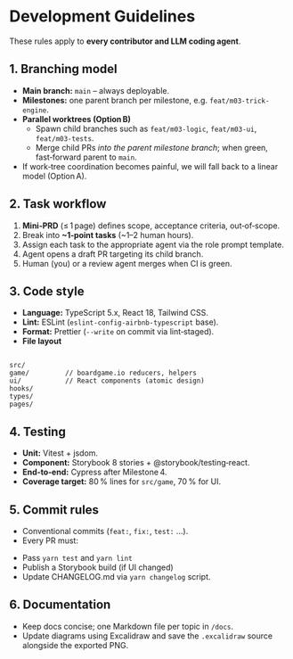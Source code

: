 # Development Guidelines

These rules apply to **every contributor and LLM coding agent**.

## 1. Branching model  
* **Main branch:** `main` – always deployable.  
* **Milestones:** one parent branch per milestone, e.g. `feat/m03-trick-engine`.  
* **Parallel worktrees (Option B)**  
  - Spawn child branches such as `feat/m03-logic`, `feat/m03-ui`, `feat/m03-tests`.  
  - Merge child PRs *into the parent milestone branch*; when green, fast‑forward parent to `main`.  
* If work‑tree coordination becomes painful, we will fall back to a linear model (Option A).

## 2. Task workflow  
1. **Mini‑PRD** (≤ 1 page) defines scope, acceptance criteria, out‑of‑scope.  
2. Break into **~1‑point tasks** (~1–2 human hours).  
3. Assign each task to the appropriate agent via the role prompt template.  
4. Agent opens a draft PR targeting its child branch.  
5. Human (you) or a review agent merges when CI is green.

## 3. Code style  
* **Language:** TypeScript 5.x, React 18, Tailwind CSS.  
* **Lint:** ESLint (`eslint-config-airbnb-typescript` base).  
* **Format:** Prettier (`--write` on commit via lint‑staged).  
* **File layout**
```

src/
game/         // boardgame.io reducers, helpers
ui/           // React components (atomic design)
hooks/
types/
pages/

```

## 4. Testing  
* **Unit:** Vitest + jsdom.  
* **Component:** Storybook 8 stories + @storybook/testing‑react.  
* **End‑to‑end:** Cypress after Milestone 4.  
* **Coverage target:** 80 % lines for `src/game`, 70 % for UI.

## 5. Commit rules  
* Conventional commits (`feat:`, `fix:`, `test:` …).  
* Every PR must:  
- Pass `yarn test` and `yarn lint`  
- Publish a Storybook build (if UI changed)  
- Update CHANGELOG.md via `yarn changelog` script.

## 6. Documentation  
* Keep docs concise; one Markdown file per topic in `/docs`.  
* Update diagrams using Excalidraw and save the `.excalidraw` source alongside the exported PNG.
